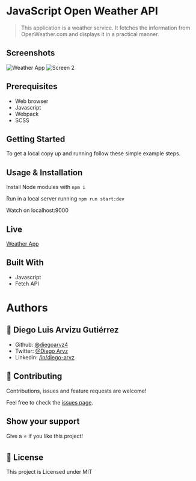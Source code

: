 # JavaScript Open Weather API

> This application is a weather service. It fetches the information from OpenWeather.com and displays it in a practical manner.

## Screenshots

![Weather App](https://diegoarvz.s3-us-west-1.amazonaws.com/weather_app_screenshot.png)
![Screen 2](https://diegoarvz.s3-us-west-1.amazonaws.com/weather_app_screenshot2.png)

## Prerequisites

 - Web browser
 - Javascript
 - Webpack
 - SCSS

## Getting Started

To get a local copy up and running follow these simple example steps.

## Usage & Installation

Install Node modules with `npm i`

Run in a local server running `npm run start:dev`

Watch on localhost:9000

## Live

[Weather App](https://diegoarvz4.github.io/weather_app/)

## Built With
 
 - Javascript
 - Fetch API
 
# Authors

## 👤 **Diego Luis Arvizu Gutiérrez**

- Github: [@diegoarvz4](https://github.com/diegoarvz4)
- Twitter: [@Diego Arvz](https://twitter.com/Darvizu_gutier)
- Linkedin: [/in/diego-arvz](https://linkedin.com/linkedinhandle)

## 🤝 Contributing

Contributions, issues and feature requests are welcome!

Feel free to check the [issues page](issues/).

## Show your support

Give a ⭐️ if you like this project!

## 📝 License

This project is Licensed under MIT
